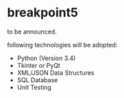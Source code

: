 # breakpoint5
to be announced.

following technologies will be adopted:
- Python (Version 3.4)
- Tkinter or PyQt
- XML/JSON Data Structures
- SQL Database
- Unit Testing

